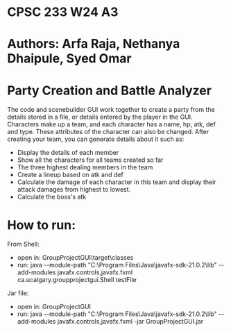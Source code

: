 # CPSC 233 W24 A3
# Authors: Arfa Raja, Nethanya Dhaipule, Syed Omar

# Party Creation and Battle Analyzer

The code and scenebuilder GUI work together to create a party from the details 
stored in a file, or details entered by the player in the GUI. Characters make up 
a team, and each character has a name, hp, atk, def and type. These attributes of
the character can also be changed. After creating your team, you can generate 
details about it such as:

- Display the details of each member
- Show all the characters for all teams created so far
- The three highest dealing members in the team
- Create a lineup based on atk and def
- Calculate the damage of each character in this team and display their attack damages from highest to lowest.
- Calculate the boss's atk


# How to run:

From Shell:

 - open in: GroupProjectGUI\target\classes
 - run: java --module-path  "C:\Program Files\Java\javafx-sdk-21.0.2\lib" --add-modules javafx.controls,javafx.fxml ca.ucalgary.groupprojectgui.Shell testFile


Jar file:
 - open in: GroupProjectGUI
 - run: java --module-path  "C:\Program Files\Java\javafx-sdk-21.0.2\lib" --add-modules javafx.controls,javafx.fxml -jar GroupProjectGUI.jar



